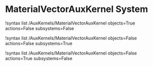 <!-- MOOSE Documentation Stub: Remove this when content is added. -->

# MaterialVectorAuxKernel System

!syntax list /AuxKernels/MaterialVectorAuxKernel objects=True actions=False subsystems=False

!syntax list /AuxKernels/MaterialVectorAuxKernel objects=False actions=False subsystems=True

!syntax list /AuxKernels/MaterialVectorAuxKernel objects=False actions=True subsystems=False
